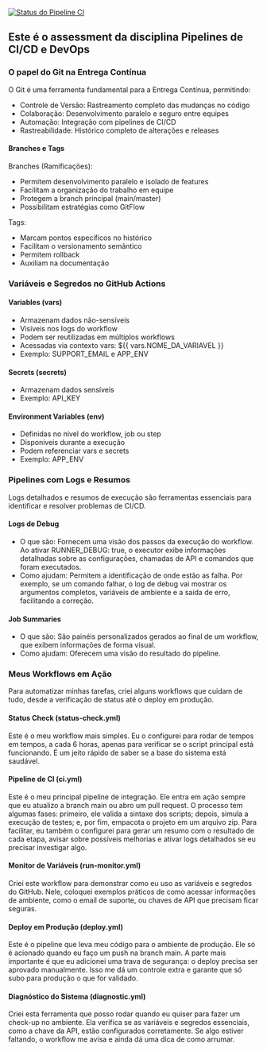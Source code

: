 [![Status do Pipeline CI](https://img.shields.io/github/actions/workflow/status/luisMSAmorim/appmonitor-pipeline/ci.yml?branch=main)](https://github.com/luisMSAmorim/appmonitor-pipeline/actions/workflows/ci.yml)

## Este é o assessment da disciplina Pipelines de CI/CD e DevOps

### O papel do Git na Entrega Contínua

O Git é uma ferramenta fundamental para a Entrega Contínua, permitindo:

- Controle de Versão: Rastreamento completo das mudanças no código
- Colaboração: Desenvolvimento paralelo e seguro entre equipes
- Automação: Integração com pipelines de CI/CD
- Rastreabilidade: Histórico completo de alterações e releases

#### Branches e Tags

Branches (Ramificações):
- Permitem desenvolvimento paralelo e isolado de features
- Facilitam a organização do trabalho em equipe
- Protegem a branch principal (main/master)
- Possibilitam estratégias como GitFlow

Tags:
- Marcam pontos específicos no histórico
- Facilitam o versionamento semântico
- Permitem rollback
- Auxiliam na documentação

### Variáveis e Segredos no GitHub Actions

#### Variables (vars)
- Armazenam dados não-sensíveis
- Visíveis nos logs do workflow
- Podem ser reutilizadas em múltiplos workflows
- Acessadas via contexto vars: ${{ vars.NOME_DA_VARIAVEL }}
- Exemplo: SUPPORT_EMAIL e APP_ENV

#### Secrets (secrets)
- Armazenam dados sensíveis
- Exemplo: API_KEY

#### Environment Variables (env)
- Definidas no nível do workflow, job ou step
- Disponíveis durante a execução
- Podem referenciar vars e secrets
- Exemplo: APP_ENV

### Pipelines com Logs e Resumos

Logs detalhados e resumos de execução são ferramentas essenciais para identificar e resolver problemas de CI/CD.

#### Logs de Debug
- O que são: Fornecem uma visão dos passos da execução do workflow. Ao ativar RUNNER_DEBUG: true, o executor exibe informações detalhadas sobre as configurações, chamadas de API e comandos que foram executados.
- Como ajudam: Permitem a identificação de onde estão as falha. Por exemplo, se um comando falhar, o log de debug vai mostrar os argumentos completos, variáveis de ambiente e a saída de erro, facilitando a correção.

#### Job Summaries
- O que são: São painéis personalizados gerados ao final de um workflow, que exibem informações de forma visual.
- Como ajudam: Oferecem uma visão do resultado do pipeline.

### Meus Workflows em Ação

Para automatizar minhas tarefas, criei alguns workflows que cuidam de tudo, desde a verificação de status até o deploy em produção.

#### Status Check (status-check.yml)
Este é o meu workflow mais simples. Eu o configurei para rodar de tempos em tempos, a cada 6 horas, apenas para verificar se o script principal está funcionando. É um jeito rápido de saber se a base do sistema está saudável.

#### Pipeline de CI (ci.yml)
Este é o meu principal pipeline de integração. Ele entra em ação sempre que eu atualizo a branch main ou abro um pull request. O processo tem algumas fases: primeiro, ele valida a sintaxe dos scripts; depois, simula a execução de testes; e, por fim, empacota o projeto em um arquivo zip. Para facilitar, eu também o configurei para gerar um resumo com o resultado de cada etapa, avisar sobre possíveis melhorias e ativar logs detalhados se eu precisar investigar algo.

#### Monitor de Variáveis (run-monitor.yml)
Criei este workflow para demonstrar como eu uso as variáveis e segredos do GitHub. Nele, coloquei exemplos práticos de como acessar informações de ambiente, como o email de suporte, ou chaves de API que precisam ficar seguras.

#### Deploy em Produção (deploy.yml)
Este é o pipeline que leva meu código para o ambiente de produção. Ele só é acionado quando eu faço um push na branch main. A parte mais importante é que eu adicionei uma trava de segurança: o deploy precisa ser aprovado manualmente. Isso me dá um controle extra e garante que só subo para produção o que for validado.

#### Diagnóstico do Sistema (diagnostic.yml)
Criei esta ferramenta que posso rodar quando eu quiser para fazer um check-up no ambiente. Ela verifica se as variáveis e segredos essenciais, como a chave da API, estão configurados corretamente. Se algo estiver faltando, o workflow me avisa e ainda dá uma dica de como arrumar.
